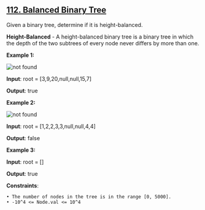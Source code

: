 <h2><a href="https://leetcode.com/problems/balanced-binary-tree/description/">112. Balanced Binary Tree</a></h2>

Given a binary tree, determine if it is height-balanced.

**Height-Balanced** - A height-balanced binary tree is a binary tree in which the depth of the two subtrees of every node never differs by more than one.

**Example 1:**

<img src="https://assets.leetcode.com/uploads/2020/10/06/balance_1.jpg" alt="not found">

**Input**: root = [3,9,20,null,null,15,7]

**Output**: true

**Example 2:**

<img src="https://assets.leetcode.com/uploads/2020/10/06/balance_2.jpg" alt="not found">

**Input**: root = [1,2,2,3,3,null,null,4,4]

**Output**: false

**Example 3:**

**Input**: root = []

**Output**: true

**Constraints**:

    • The number of nodes in the tree is in the range [0, 5000].
    • -10^4 <= Node.val <= 10^4
